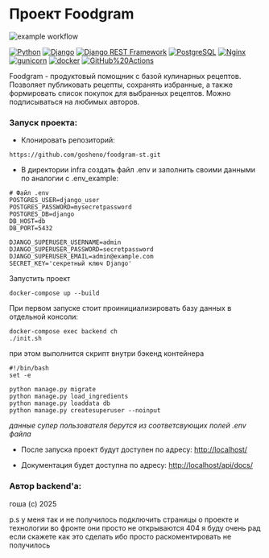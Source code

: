 # Проект Foodgram
![example workflow](https://github.com/NIK-TIGER-BILL/foodgram-project-react/actions/workflows/foodgram_workflow.yml/badge.svg)  
  
[![Python](https://img.shields.io/badge/-Python-464646?style=flat-square&logo=Python)](https://www.python.org/)
[![Django](https://img.shields.io/badge/-Django-464646?style=flat-square&logo=Django)](https://www.djangoproject.com/)
[![Django REST Framework](https://img.shields.io/badge/-Django%20REST%20Framework-464646?style=flat-square&logo=Django%20REST%20Framework)](https://www.django-rest-framework.org/)
[![PostgreSQL](https://img.shields.io/badge/-PostgreSQL-464646?style=flat-square&logo=PostgreSQL)](https://www.postgresql.org/)
[![Nginx](https://img.shields.io/badge/-NGINX-464646?style=flat-square&logo=NGINX)](https://nginx.org/ru/)
[![gunicorn](https://img.shields.io/badge/-gunicorn-464646?style=flat-square&logo=gunicorn)](https://gunicorn.org/)
[![docker](https://img.shields.io/badge/-Docker-464646?style=flat-square&logo=docker)](https://www.docker.com/)
[![GitHub%20Actions](https://img.shields.io/badge/-GitHub%20Actions-464646?style=flat-square&logo=GitHub%20actions)](https://github.com/features/actions)


Foodgram - продуктовый помощник с базой кулинарных рецептов. Позволяет публиковать рецепты, сохранять избранные, а также формировать список покупок для выбранных рецептов. Можно подписываться на любимых авторов.


### Запуск проекта:

- Клонировать репозиторий:
```link
https://github.com/gosheno/foodgram-st.git
```

- В директории infra создать файл .env и заполнить своими данными по аналогии с .env_example:
```
# Файл .env
POSTGRES_USER=django_user
POSTGRES_PASSWORD=mysecretpassword
POSTGRES_DB=django
DB_HOST=db
DB_PORT=5432

DJANGO_SUPERUSER_USERNAME=admin
DJANGO_SUPERUSER_PASSWORD=secretpassword
DJANGO_SUPERUSER_EMAIL=admin@example.com
SECRET_KEY='секретный ключ Django'
```
Запустить проект
```
docker-compose up --build
```
При первом запуске стоит проинициализировать базу данных
в отдельной консоли:

```
docker-compose exec backend ch
./init.sh
```
при этом выполнится скрипт внутри бэкенд контейнера 
```
#!/bin/bash
set -e

python manage.py migrate
python manage.py load_ingredients
python manage.py loaddata db
python manage.py createsuperuser --noinput

```
*данные супер пользователя берутся из соответсвующих полей .env файла*


- После запуска проект будут доступен по адресу: [http://localhost/](http://localhost/)


- Документация будет доступна по адресу: [http://localhost/api/docs/](http://localhost/api/docs/)


### Автор backend'а:

гоша (c) 2025

p.s у меня так и не получилось подключить страницы о проекте и технологии во фронте они просто не открываются 404
я буду очень рад если скажете как это сделать ибо просто раскоментировать не получилось